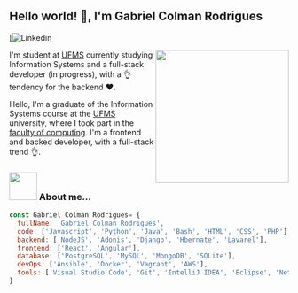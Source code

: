 ## Hello world! 👋, I'm Gabriel Colman Rodrigues

[![Linkedin](https://www.linkedin.com/in/gabriel-colman-rodrigues-a09352113)

<img align='right' src="https://giphy.com/embed/RbDKaczqWovIugyJmW.gif" width="240">

I'm student at [UFMS](https://ufms.br) currently studying Information Systems and a full-stack developer (in progress), with a 👌 tendency for the backend ❤️. 

Hello, I'm a graduate of the Information Systems course at the [UFMS](https://ufms.br) university, where I took part in the [faculty of computing](https://www.facom.ufms.br/). I'm a frontend and backed developer, with a full-stack trend 👌.

### <img src="https://giphy.com/embed/HEURGne9Vj856oivkD" width="50"> About me...


```javascript
const Gabriel Colman Rodrigues= {
  fullName: 'Gabriel Colman Rodrigues',
  code: ['Javascript', 'Python', 'Java', 'Bash', 'HTML', 'CSS', 'PHP'],
  backend: ['NodeJS', 'Adonis', 'Django', 'Hbernate', 'Lavarel'],
  frontend: ['React', 'Angular'],
  database: ['PostgreSQL', 'MySQL', 'MongoDB', 'SQLite'],
  devOps: ['Ansible', 'Docker', 'Vagrant', 'AWS'],
  tools: ['Visual Studio Code', 'Git', 'IntelliJ IDEA', 'Eclipse', 'Netbeans', 'Trello'],
}
```
